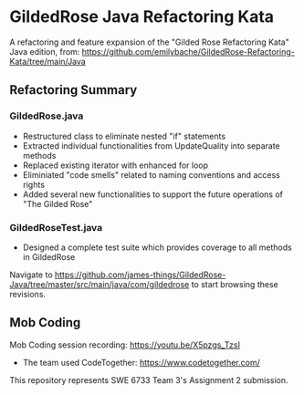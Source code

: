 # GildedRose Java Refactoring Kata

A refactoring and feature expansion of the "Gilded Rose Refactoring Kata" Java edition, from:
https://github.com/emilybache/GildedRose-Refactoring-Kata/tree/main/Java

## Refactoring Summary

### GildedRose.java

- Restructured class to eliminate nested "if" statements
- Extracted individual functionalities from UpdateQuality into separate methods
- Replaced existing iterator with enhanced for loop
- Eliminiated "code smells" related to naming conventions and access rights
- Added several new functionalities to support the future operations of "The Gilded Rose"

### GildedRoseTest.java

- Designed a complete test suite which provides coverage to all methods in GildedRose

Navigate to https://github.com/james-things/GildedRose-Java/tree/master/src/main/java/com/gildedrose 
to start browsing these revisions.

## Mob Coding

Mob Coding session recording: https://youtu.be/X5pzgs_TzsI

- The team used CodeTogether: https://www.codetogether.com/

This repository represents SWE 6733 Team 3's Assignment 2 submission.
